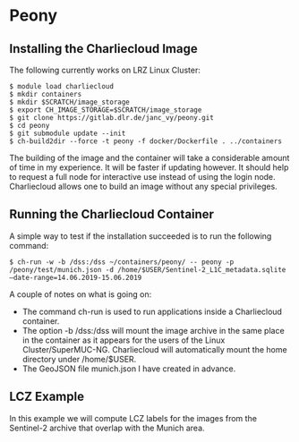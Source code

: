 # Peony

## Installing the Charliecloud Image

The following currently works on LRZ Linux Cluster:

```
$ module load charliecloud
$ mkdir containers
$ mkdir $SCRATCH/image_storage
$ export CH_IMAGE_STORAGE=$SCRATCH/image_storage
$ git clone https://gitlab.dlr.de/janc_vy/peony.git
$ cd peony
$ git submodule update --init
$ ch-build2dir --force -t peony -f docker/Dockerfile . ../containers
```

The building of the image and the container will take a considerable amount of time in my experience. It will be faster if updating however. It should help to request a full node for interactive use instead of using the login node.
Charliecloud allows one to build an image without any special privileges.

## Running the Charliecloud Container

A simple way to test if the installation succeeded is to run the following command:

```
$ ch-run -w -b /dss:/dss ~/containers/peony/ -- peony -p /peony/test/munich.json -d /home/$USER/Sentinel-2_L1C_metadata.sqlite —date-range=14.06.2019-15.06.2019
```

A couple of notes on what is going on:
  * The command ch-run is used to run applications inside a Charliecloud container.
  * The option -b /dss:/dss will mount the image archive in the same place in the container as it appears for the users of the Linux Cluster/SuperMUC-NG.       Charliecloud will automatically mount the home directory under /home/$USER.
  * The GeoJSON file munich.json I have created in advance.

## LCZ Example

In this example we will compute LCZ labels for the images from the Sentinel-2 archive that overlap with the Munich area.
